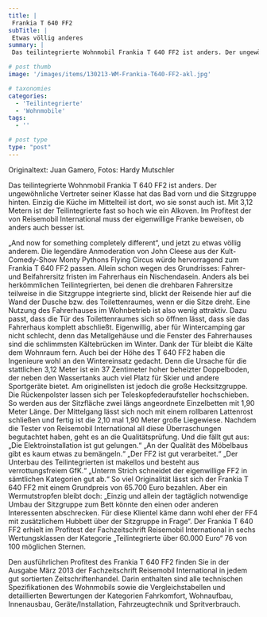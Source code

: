 ```yaml
---
title: |
 Frankia T 640 FF2
subTitle: |
 Etwas völlig anderes
summary: |
 Das teilintegrierte Wohnmobil Frankia T 640 FF2 ist anders. Der ungewöhnliche Vertreter seiner Klasse hat das Bad vorn und die Sitzgruppe hinten. Einzig die Küche im Mittelteil ist dort, wo sie sonst auch ist. Mit 3,12 Metern ist der Teilintegrierte fast so hoch wie ein Alkoven. Im Profitest der von Reisemobil International 

# post thumb
image: '/images/items/130213-WM-Frankia-T640-FF2-akl.jpg'

# taxonomies
categories: 
  - 'Teilintegrierte'
  - 'Wohnmobile'
tags:
  - ''

# post type
type: "post"
---
```


Originaltext: Juan Gamero, Fotos: Hardy Mutschler  

 Das teilintegrierte Wohnmobil Frankia T 640 FF2 ist anders. Der ungewöhnliche Vertreter seiner Klasse hat das Bad vorn und die Sitzgruppe hinten. Einzig die Küche im Mittelteil ist dort, wo sie sonst auch ist. Mit 3,12 Metern ist der Teilintegrierte fast so hoch wie ein Alkoven. Im Profitest der von Reisemobil International muss der eigenwillige Franke beweisen, ob anders auch besser ist.  

 „And now for something completely different“, und jetzt zu etwas völlig anderem. Die legendäre Anmoderation von John Cleese aus der Kult-Comedy-Show Monty Pythons Flying Circus würde hervorragend zum Frankia T 640 FF2 passen. Allein schon wegen des Grundrisses: Fahrer- und Beifahrersitz fristen im Fahrerhaus ein Nischendasein. Anders als bei herkömmlichen Teilintegrierten, bei denen die drehbaren Fahrersitze teilweise in die Sitzgruppe integrierte sind, blickt der Reisende hier auf die Wand der Dusche bzw. des Toilettenraumes, wenn er die Sitze dreht. Eine Nutzung des Fahrerhauses im Wohnbetrieb ist also wenig attraktiv. Dazu passt, dass die Tür des Toilettenraumes sich so öffnen lässt, dass sie das Fahrerhaus komplett abschließt. Eigenwillig, aber für Wintercamping gar nicht schlecht, denn das Metallgehäuse und die Fenster des Fahrerhauses sind die schlimmsten Kältebrücken im Winter. Dank der Tür bleibt die Kälte dem Wohnraum fern. Auch bei der Höhe des T 640 FF2 haben die Ingenieure wohl an den Wintereinsatz gedacht. Denn die Ursache für die stattlichen 3,12 Meter ist ein 37 Zentimeter hoher beheizter Doppelboden, der neben den Wassertanks auch viel Platz für Skier und andere Sportgeräte bietet. Am originellsten ist jedoch die große Hecksitzgruppe. Die Rückenpolster lassen sich per Teleskopfederaufsteller hochschieben. So werden aus der Sitzfläche zwei längs angeordnete Einzelbetten mit 1,90 Meter Länge. Der Mittelgang lässt sich noch mit einem rollbaren Lattenrost schließen und fertig ist die 2,10 mal 1,90 Meter große Liegewiese. Nachdem die Tester von Reisemobil International all diese Überraschungen begutachtet haben, geht es an die Qualitätsprüfung. Und die fällt gut aus: „Die Elektroinstallation ist gut gelungen.“ „An der Qualität des Möbelbaus gibt es kaum etwas zu bemängeln.“ „Der FF2 ist gut verarbeitet.“ „Der Unterbau des Teilintegrierten ist makellos und besteht aus verrottungsfreiem GfK.“ „Unterm Strich schneidet der eigenwillige FF2 in sämtlichen Kategorien gut ab.“ So viel Originalität lässt sich der Frankia T 640 FF2 mit einem Grundpreis von 65.700 Euro bezahlen. Aber ein Wermutstropfen bleibt doch: „Einzig und allein der tagtäglich notwendige Umbau der Sitzgruppe zum Bett könnte den einen oder anderen Interessenten abschrecken. Für diese Klientel käme dann wohl eher der FF4 mit zusätzlichem Hubbett über der Sitzgruppe in Frage“. Der Frankia T 640 FF2 erhielt im Profitest der Fachzeitschrift Reisemobil International in sechs Wertungsklassen der Kategorie „Teilintegrierte über 60.000 Euro“ 76 von 100 möglichen Sternen.  

 Den ausführlichen Profitest des Frankia T 640 FF2 finden Sie in der Ausgabe März 2013 der Fachzeitschrift Reisemobil International in jedem gut sortierten Zeitschriftenhandel. Darin enthalten sind alle technischen Spezifikationen des Wohnmobils sowie die Vergleichstabellen und detaillierten Bewertungen der Kategorien Fahrkomfort, Wohnaufbau, Innenausbau, Geräte/Installation, Fahrzeugtechnik und Spritverbrauch.